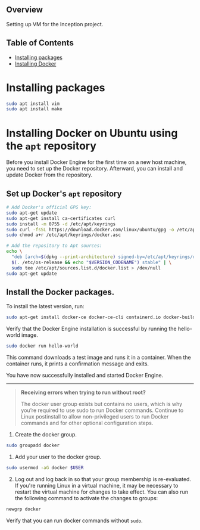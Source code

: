 ## Overview
Setting up VM for the Inception project.

## Table of Contents
- [Installing packages](#Installing-packages)
- [Installing Docker](#Installing-Docker-on-Ubuntu-using-the-`apt`-repository)

# Installing packages
```bash
sudo apt install vim
sudo apt install make
```

# Installing Docker on Ubuntu using the `apt` repository
Before you install Docker Engine for the first time on a new host machine, you need to set up the Docker repository.
Afterward, you can install and update Docker from the repository.

## Set up Docker's `apt` repository

```bash
# Add Docker's official GPG key:
sudo apt-get update
sudo apt-get install ca-certificates curl
sudo install -m 0755 -d /etc/apt/keyrings
sudo curl -fsSL https://download.docker.com/linux/ubuntu/gpg -o /etc/apt/keyrings/docker.asc
sudo chmod a+r /etc/apt/keyrings/docker.asc

# Add the repository to Apt sources:
echo \
  "deb [arch=$(dpkg --print-architecture) signed-by=/etc/apt/keyrings/docker.asc] https://download.docker.com/linux/ubuntu \
  $(. /etc/os-release && echo "$VERSION_CODENAME") stable" | \
  sudo tee /etc/apt/sources.list.d/docker.list > /dev/null
sudo apt-get update
```

## Install the Docker packages.

To install the latest version, run:
```bash
sudo apt-get install docker-ce docker-ce-cli containerd.io docker-buildx-plugin docker-compose-plugin
```
Verify that the Docker Engine installation is successful by running the hello-world image.
```bash
sudo docker run hello-world
```
This command downloads a test image and runs it in a container. When the container runs, it prints a confirmation message and exits.

You have now successfully installed and started Docker Engine.

---

> **Receiving errors when trying to run without root?**
>
> The docker user group exists but contains no users, which is why you’re required to use sudo to run Docker commands. Continue to Linux postinstall to allow non-privileged users to run Docker commands and for other optional configuration steps.

1. Create the docker group.
```bash
sudo groupadd docker
```
1. Add your user to the docker group.
```bash
sudo usermod -aG docker $USER
```
2. Log out and log back in so that your group membership is re-evaluated.
If you're running Linux in a virtual machine, it may be necessary to restart the virtual machine for changes to take effect.
You can also run the following command to activate the changes to groups:
```bash
newgrp docker
```
Verify that you can run docker commands without `sudo`.
